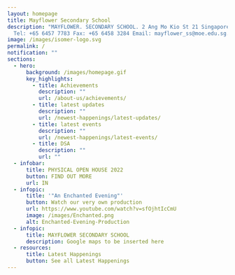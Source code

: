 ```yaml
---
layout: homepage
title: Mayflower Secondary School
description: "MAYFLOWER. SECONDARY SCHOOL. 2 Ang Mo Kio St 21 Singapore 569384
  Tel: +65 6457 7783 Fax: +65 6458 3284 Email: mayflower_ss@moe.edu.sg."
image: /images/isomer-logo.svg
permalink: /
notification: ""
sections:
  - hero:
      background: /images/homepage.gif
      key_highlights:
        - title: Achievements
          description: ""
          url: /about-us/achievements/
        - title: latest updates
          description: ""
          url: /newest-happenings/latest-updates/
        - title: latest events
          description: ""
          url: /newest-happenings/latest-events/
        - title: DSA
          description: ""
          url: ""
  - infobar:
      title: PHYSICAL OPEN HOUSE 2022
      button: FIND OUT MORE
      url: IN
  - infopic:
      title: '"An Enchanted Evening"'
      button: Watch our very own production
      url: https://www.youtube.com/watch?v=sfOjhtIcCmU
      image: /images/Enchanted.png
      alt: Enchanted-Evening-Production
  - infopic:
      title: MAYFLOWER SECONDARY SCHOOL
      description: Google maps to be inserted here
  - resources:
      title: Latest Happenings
      button: See all Latest Happenings
---
```

